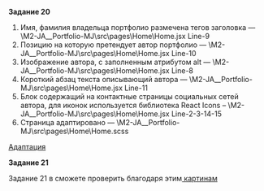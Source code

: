 **Задание 20**

1. Имя, фамилия владельца портфолио размечена тегов заголовка — \M2-JA__Portfolio-MJ\src\pages\Home\Home.jsx Line-9
2. Позицию на которую претендует автор портфолио — \M2-JA__Portfolio-MJ\src\pages\Home\Home.jsx Line-10
3. Изображение автора, с заполненным атрибутом alt  — \M2-JA__Portfolio-MJ\src\pages\Home\Home.jsx Line-8
4. Короткий абзац текста описывающий автора — \M2-JA__Portfolio-MJ\src\pages\Home\Home.jsx Line-11
5. Блок содержащий на контактные страницы социальных сетей автора, для иконок используется библиотека React Icons – \M2-JA__Portfolio-MJ\src\pages\Home\Home.jsx Line-2-3-14-15
6. Страница адаптировано — \M2-JA__Portfolio-MJ\src\pages\Home\Home.scss

<a href="https://drive.google.com/drive/folders/18gv3gzfEZbqWWaU7FIfucagyl0pVReSc?usp=sharing">Адаптация</a>

**Задание 21**

Задание 21 в сможете проверить благодаря этим<a href="https://drive.google.com/drive/folders/1RVcrNxMl5vrge4_jaE37_Yc-S-pnILQC?usp=sharing"> картинам</a>